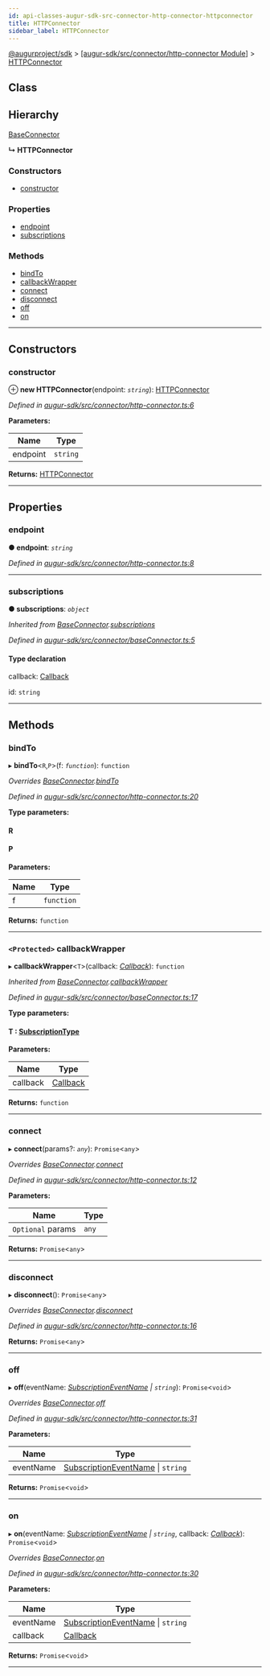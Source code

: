 ```yaml
---
id: api-classes-augur-sdk-src-connector-http-connector-httpconnector
title: HTTPConnector
sidebar_label: HTTPConnector
---
```


[@augurproject/sdk](api-readme.md) > [[augur-sdk/src/connector/http-connector Module]](api-modules-augur-sdk-src-connector-http-connector-module.md) > [HTTPConnector](api-classes-augur-sdk-src-connector-http-connector-httpconnector.md)

## Class

## Hierarchy

 [BaseConnector](api-classes-augur-sdk-src-connector-baseconnector-baseconnector.md)

**↳ HTTPConnector**

### Constructors

* [constructor](api-classes-augur-sdk-src-connector-http-connector-httpconnector.md#constructor)

### Properties

* [endpoint](api-classes-augur-sdk-src-connector-http-connector-httpconnector.md#endpoint)
* [subscriptions](api-classes-augur-sdk-src-connector-http-connector-httpconnector.md#subscriptions)

### Methods

* [bindTo](api-classes-augur-sdk-src-connector-http-connector-httpconnector.md#bindto)
* [callbackWrapper](api-classes-augur-sdk-src-connector-http-connector-httpconnector.md#callbackwrapper)
* [connect](api-classes-augur-sdk-src-connector-http-connector-httpconnector.md#connect)
* [disconnect](api-classes-augur-sdk-src-connector-http-connector-httpconnector.md#disconnect)
* [off](api-classes-augur-sdk-src-connector-http-connector-httpconnector.md#off)
* [on](api-classes-augur-sdk-src-connector-http-connector-httpconnector.md#on)

---

## Constructors

<a id="constructor"></a>

###  constructor

⊕ **new HTTPConnector**(endpoint: *`string`*): [HTTPConnector](api-classes-augur-sdk-src-connector-http-connector-httpconnector.md)

*Defined in [augur-sdk/src/connector/http-connector.ts:6](https://github.com/AugurProject/augur/blob/1e1466f1d3/packages/augur-sdk/src/connector/http-connector.ts#L6)*

**Parameters:**

| Name | Type |
| ------ | ------ |
| endpoint | `string` |

**Returns:** [HTTPConnector](api-classes-augur-sdk-src-connector-http-connector-httpconnector.md)

___

## Properties

<a id="endpoint"></a>

###  endpoint

**● endpoint**: *`string`*

*Defined in [augur-sdk/src/connector/http-connector.ts:8](https://github.com/AugurProject/augur/blob/1e1466f1d3/packages/augur-sdk/src/connector/http-connector.ts#L8)*

___
<a id="subscriptions"></a>

###  subscriptions

**● subscriptions**: *`object`*

*Inherited from [BaseConnector](api-classes-augur-sdk-src-connector-baseconnector-baseconnector.md).[subscriptions](api-classes-augur-sdk-src-connector-baseconnector-baseconnector.md#subscriptions)*

*Defined in [augur-sdk/src/connector/baseConnector.ts:5](https://github.com/AugurProject/augur/blob/1e1466f1d3/packages/augur-sdk/src/connector/baseConnector.ts#L5)*

#### Type declaration

[event: `string`]: `object`

 callback: [Callback](api-modules-augur-sdk-src-events-module.md#callback)

 id: `string`

___

## Methods

<a id="bindto"></a>

###  bindTo

▸ **bindTo**<`R`,`P`>(f: *`function`*): `function`

*Overrides [BaseConnector](api-classes-augur-sdk-src-connector-baseconnector-baseconnector.md).[bindTo](api-classes-augur-sdk-src-connector-baseconnector-baseconnector.md#bindto)*

*Defined in [augur-sdk/src/connector/http-connector.ts:20](https://github.com/AugurProject/augur/blob/1e1466f1d3/packages/augur-sdk/src/connector/http-connector.ts#L20)*

**Type parameters:**

#### R 
#### P 
**Parameters:**

| Name | Type |
| ------ | ------ |
| f | `function` |

**Returns:** `function`

___
<a id="callbackwrapper"></a>

### `<Protected>` callbackWrapper

▸ **callbackWrapper**<`T`>(callback: *[Callback](api-modules-augur-sdk-src-events-module.md#callback)*): `function`

*Inherited from [BaseConnector](api-classes-augur-sdk-src-connector-baseconnector-baseconnector.md).[callbackWrapper](api-classes-augur-sdk-src-connector-baseconnector-baseconnector.md#callbackwrapper)*

*Defined in [augur-sdk/src/connector/baseConnector.ts:17](https://github.com/AugurProject/augur/blob/1e1466f1d3/packages/augur-sdk/src/connector/baseConnector.ts#L17)*

**Type parameters:**

#### T :  [SubscriptionType](api-modules-augur-sdk-src-event-handlers-module.md#subscriptiontype)
**Parameters:**

| Name | Type |
| ------ | ------ |
| callback | [Callback](api-modules-augur-sdk-src-events-module.md#callback) |

**Returns:** `function`

___
<a id="connect"></a>

###  connect

▸ **connect**(params?: *`any`*): `Promise`<`any`>

*Overrides [BaseConnector](api-classes-augur-sdk-src-connector-baseconnector-baseconnector.md).[connect](api-classes-augur-sdk-src-connector-baseconnector-baseconnector.md#connect)*

*Defined in [augur-sdk/src/connector/http-connector.ts:12](https://github.com/AugurProject/augur/blob/1e1466f1d3/packages/augur-sdk/src/connector/http-connector.ts#L12)*

**Parameters:**

| Name | Type |
| ------ | ------ |
| `Optional` params | `any` |

**Returns:** `Promise`<`any`>

___
<a id="disconnect"></a>

###  disconnect

▸ **disconnect**(): `Promise`<`any`>

*Overrides [BaseConnector](api-classes-augur-sdk-src-connector-baseconnector-baseconnector.md).[disconnect](api-classes-augur-sdk-src-connector-baseconnector-baseconnector.md#disconnect)*

*Defined in [augur-sdk/src/connector/http-connector.ts:16](https://github.com/AugurProject/augur/blob/1e1466f1d3/packages/augur-sdk/src/connector/http-connector.ts#L16)*

**Returns:** `Promise`<`any`>

___
<a id="off"></a>

###  off

▸ **off**(eventName: *[SubscriptionEventName](api-enums-augur-sdk-src-constants-subscriptioneventname.md) \| `string`*): `Promise`<`void`>

*Overrides [BaseConnector](api-classes-augur-sdk-src-connector-baseconnector-baseconnector.md).[off](api-classes-augur-sdk-src-connector-baseconnector-baseconnector.md#off)*

*Defined in [augur-sdk/src/connector/http-connector.ts:31](https://github.com/AugurProject/augur/blob/1e1466f1d3/packages/augur-sdk/src/connector/http-connector.ts#L31)*

**Parameters:**

| Name | Type |
| ------ | ------ |
| eventName | [SubscriptionEventName](api-enums-augur-sdk-src-constants-subscriptioneventname.md) \| `string` |

**Returns:** `Promise`<`void`>

___
<a id="on"></a>

###  on

▸ **on**(eventName: *[SubscriptionEventName](api-enums-augur-sdk-src-constants-subscriptioneventname.md) \| `string`*, callback: *[Callback](api-modules-augur-sdk-src-events-module.md#callback)*): `Promise`<`void`>

*Overrides [BaseConnector](api-classes-augur-sdk-src-connector-baseconnector-baseconnector.md).[on](api-classes-augur-sdk-src-connector-baseconnector-baseconnector.md#on)*

*Defined in [augur-sdk/src/connector/http-connector.ts:30](https://github.com/AugurProject/augur/blob/1e1466f1d3/packages/augur-sdk/src/connector/http-connector.ts#L30)*

**Parameters:**

| Name | Type |
| ------ | ------ |
| eventName | [SubscriptionEventName](api-enums-augur-sdk-src-constants-subscriptioneventname.md) \| `string` |
| callback | [Callback](api-modules-augur-sdk-src-events-module.md#callback) |

**Returns:** `Promise`<`void`>

___

